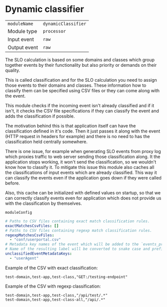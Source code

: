 # Dynamic classifier

|                |                     |
|----------------|---------------------|
| `moduleName`   | `dynamicClassifier` |
| Module type    | `processor`         |
| Input event    | `raw`               |
| Output event   | `raw`               |

The SLO calculation is based on some domains and classes which group together
events by their functionality but also priority or demands on their quality.

This is called classification and for the SLO calculation you need to assign those events
to their domains and classes. These information how to classify them
can be specified using CSV files or they can come along with the event.

This module checks if the incoming event isn't already classified and if it isn't, it checks
the CSV file specifications if they can classify the event and adds the classification if possible.

The motivation behind this is that application itself can have the classification defined in it's code.
Then it just passes it along with the event (HTTP request in headers for example) and there is no need
to has the classification held centrally somewhere.

There is one issue, for example when generating SLO events from proxy log which proxies traffic to web
server sending those classification along. It the application stops working, it won't send the
classification, so we wouldn't know how to classify it. To mitigate this issue this module also
caches all the classifications of input events which are already classified.
This way it can classify the events even if the application goes down if they were called before.

Also, this cache can be initialized with defined values on startup, so that we can correctly classify events even for application which does not provide us with the classification by themselves.


`moduleConfig`
```yaml
# Paths to CSV files containing exact match classification rules.
exactMatchesCsvFiles: []
# Paths to CSV files containing regexp match classification rules.
regexpMatchesCsvFiles:
  - "conf/userportal.csv"
# Metadata key names of the event which will be added to the `events_processed_total` metric if the event cannot be classified.
# Name of the resulting label will be converted to snake case and prefixed with `metadata_`
unclassifiedEventMetadataKeys:
  - "userAgent"
```

Example of the CSV with exact classification:
```csv
test-domain,test-app,test-class,"GET:/testing-endpoint"
```

Example of the CSV with regexp classification:
```csv
test-domain,test-app,test-class,"/api/test/.*"
test-domain,test-app,test-class-all,"/api/.*"
```



